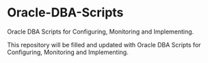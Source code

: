 # Oracle-DBA-Scripts
Oracle DBA Scripts for Configuring, Monitoring and Implementing.

This repository will be filled and updated with Oracle DBA Scripts for Configuring, Monitoring and Implementing.
